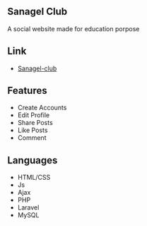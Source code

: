 ## Sanagel Club
A social website made for education porpose

## Link
- <a href="http://sanagel-club.epizy.com" target="_Blank">Sanagel-club</a>

## Features
- Create Accounts
- Edit Profile
- Share Posts
- Like Posts
- Comment

## Languages
- HTML/CSS
- Js
- Ajax
- PHP
- Laravel
- MySQL
